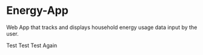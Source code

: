 # Energy-App

Web App that tracks and displays household energy usage data input by the user.

Test
Test
Test Again